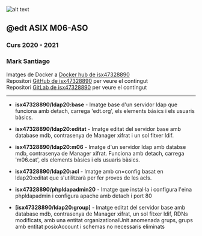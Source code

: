 ![alt text][logo]

## @edt ASIX M06-ASO
### Curs 2020 - 2021
### Mark Santiago

Imatges de Docker a [Docker hub de isx47328890]  
Repositori [GitHub de isx47328890] per veure el contingut  
Repositori [GitLab de isx47328890] per veure el contingut

---
* **isx47328890/ldap20:base** - Imatge base d'un servidor ldap que funciona amb detach, carrega 'edt.org', els elements bàsics i els usuaris bàsics.


* **isx47328890/ldap20:editat** - Imatge editat del servidor base amb database mdb, contrasenya de Manager xifrat i un sol fitxer ldif.


* **isx47328890/ldap20:m06** - Imatge d'un servidor ldap amb databse mdb, contrasenya de Manager xifrat. Funciona amb detach, carrega 'm06.cat', els elements bàsics i els usuaris bàsics.


* **isx47328890/ldap20:acl** -  Imatge amb cn=config basat en ldap20:editat que s'utilitzarà per fer proves de les acls.

* **isx47328890/phpldapadmin20** - Imatge que instal·la i configura l'eina phpldapadmin i configura apache amb detach i port 80

* **[isx47328890/ldap20:group]** - Imatge editat del servidor base amb database mdb, contrasenya de Manager xifrat, un sol fitxer ldif, RDNs modificats, amb una entitat organizationalUnit anomenada grups, grups amb entitat posixAccount i schemas no necessaris eliminats

[logo]: https://www.openldap.org/images/headers/LDAPworm.gif
[Docker hub de isx47328890]: https://hub.docker.com/u/isx47328890
[GitHub de isx47328890]: https://github.com/isx47328890/ldap20
[GitLab de isx47328890]: https://gitlab.com/isx47328890/ldap20
